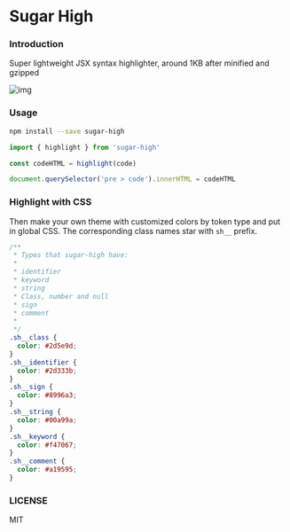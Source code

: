 # Sugar High
### Introduction

Super lightweight JSX syntax highlighter, around 1KB after minified and gzipped

![img](https://repository-images.githubusercontent.com/453236442/29d1fc66-d44b-4abf-8776-a91fa2f2c099)

### Usage

```sh
npm install --save sugar-high
```

```js
import { highlight } from 'sugar-high'

const codeHTML = highlight(code)

document.querySelector('pre > code').innerHTML = codeHTML
```

### Highlight with CSS

Then make your own theme with customized colors by token type and put in global CSS. The corresponding class names star with `sh__` prefix.

```css
/**
 * Types that sugar-high have:
 *
 * identifier
 * keyword
 * string
 * Class, number and null
 * sign
 * comment
 * 
 */
.sh__class {
  color: #2d5e9d;
}
.sh__identifier {
  color: #2d333b;
}
.sh__sign {
  color: #8996a3;
}
.sh__string {
  color: #00a99a;
}
.sh__keyword {
  color: #f47067;
}
.sh__comment {
  color: #a19595;
}

```

### LICENSE

MIT

